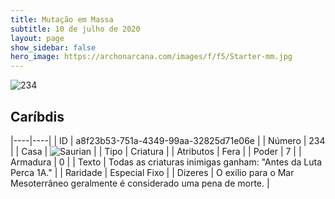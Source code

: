 ```yaml
---
title: Mutação em Massa
subtitle: 10 de julho de 2020
layout: page
show_sidebar: false
hero_image: https://archonarcana.com/images/f/f5/Starter-mm.jpg
---
```


![234](https://cdn.keyforgegame.com/media/card_front/pt/479_234_GWC5F4XX5CM2_pt.png)

## Caríbdis

|----|----|
| ID | a8f23b53-751a-4349-99aa-32825d71e06e |
| Número | 234 |
| Casa | ![Saurian](https://archonarcana.com/images/thumb/9/9e/Saurian_P.png/22px-Saurian_P.png "Sauro") |
| Tipo | Criatura |
| Atributos | Fera |
| Poder | 7 |
| Armadura | 0 |
| Texto | Todas as criaturas inimigas ganham: "Antes da Luta Perca 1A." |
| Raridade | Especial Fixo |
| Dizeres | O exílio para o Mar Mesoterrâneo geralmente  é considerado uma pena de morte. |
